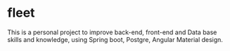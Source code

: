 # fleet
This is a personal project to improve back-end, front-end and Data base skills and knowledge, using Spring boot, Postgre, Angular Material design.  

